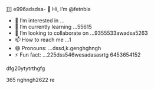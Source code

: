 ]]]
e996adsdsa- 👋 Hi, I’m @fetnbia
- 👀 I’m interested in ...
- 🌱 I’m currently learning ...55615
- 💞️ I’m looking to collaborate on ...9355533awadsa5263
- 📫 How to reach me ...1
- 😄 Pronouns: ...dssd,k.genghghngh
- ⚡ Fun fact: ...225dss546wesadasasrtg
6453654152
<!---54asds545sdfsd
fetnbia/fetnbia is a ✨ special ✨ reposisdftory besdfcause its `README.md` 6262(this f543543ilcxggfgfgfxcxce) appears on your GitHub profile.
You can click the Preview link to take a look at yo53ur changes.653asaas
--->dfg20ytytrthgfg
365
nghngh2622
re
